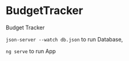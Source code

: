 # BudgetTracker

Budget Tracker

`json-server --watch db.json` to run Database,

`ng serve` to run App
